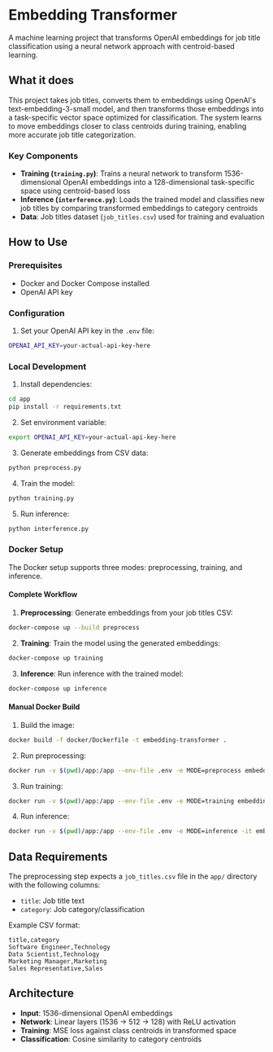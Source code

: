# Embedding Transformer

A machine learning project that transforms OpenAI embeddings for job title classification using a neural network approach with centroid-based learning.

## What it does

This project takes job titles, converts them to embeddings using OpenAI's text-embedding-3-small model, and then transforms those embeddings into a task-specific vector space optimized for classification. The system learns to move embeddings closer to class centroids during training, enabling more accurate job title categorization.

### Key Components

- **Training (`training.py`)**: Trains a neural network to transform 1536-dimensional OpenAI embeddings into a 128-dimensional task-specific space using centroid-based loss
- **Inference (`interference.py`)**: Loads the trained model and classifies new job titles by comparing transformed embeddings to category centroids
- **Data**: Job titles dataset (`job_titles.csv`) used for training and evaluation

## How to Use

### Prerequisites

- Docker and Docker Compose installed
- OpenAI API key

### Configuration

1. Set your OpenAI API key in the `.env` file:
```bash
OPENAI_API_KEY=your-actual-api-key-here
```

### Local Development

1. Install dependencies:
```bash
cd app
pip install -r requirements.txt
```

2. Set environment variable:
```bash
export OPENAI_API_KEY=your-actual-api-key-here
```

3. Generate embeddings from CSV data:
```bash
python preprocess.py
```

4. Train the model:
```bash
python training.py
```

5. Run inference:
```bash
python interference.py
```

### Docker Setup

The Docker setup supports three modes: preprocessing, training, and inference.

#### Complete Workflow

1. **Preprocessing**: Generate embeddings from your job titles CSV:
```bash
docker-compose up --build preprocess
```

2. **Training**: Train the model using the generated embeddings:
```bash
docker-compose up training
```

3. **Inference**: Run inference with the trained model:
```bash
docker-compose up inference
```

#### Manual Docker Build

1. Build the image:
```bash
docker build -f docker/Dockerfile -t embedding-transformer .
```

2. Run preprocessing:
```bash
docker run -v $(pwd)/app:/app --env-file .env -e MODE=preprocess embedding-transformer
```

3. Run training:
```bash
docker run -v $(pwd)/app:/app --env-file .env -e MODE=training embedding-transformer
```

4. Run inference:
```bash
docker run -v $(pwd)/app:/app --env-file .env -e MODE=inference -it embedding-transformer
```

## Data Requirements

The preprocessing step expects a `job_titles.csv` file in the `app/` directory with the following columns:
- `title`: Job title text
- `category`: Job category/classification

Example CSV format:
```
title,category
Software Engineer,Technology
Data Scientist,Technology
Marketing Manager,Marketing
Sales Representative,Sales
```

## Architecture

- **Input**: 1536-dimensional OpenAI embeddings
- **Network**: Linear layers (1536 → 512 → 128) with ReLU activation
- **Training**: MSE loss against class centroids in transformed space
- **Classification**: Cosine similarity to category centroids